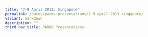 ```yaml
---
title: "7–9 April 2013: Singapore"
permalink: /paros/paros-presentations/7-9-april-2013-singapore/
variant: markdown
description: ""
third_nav_title: PAROS Presentations
---
```


